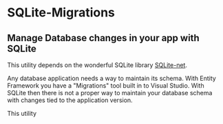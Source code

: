 # SQLite-Migrations
## Manage Database changes in your app with SQLite

This utility depends on the wonderful SQLite library [SQLite-net](https://github.com/praeclarum/sqlite-net).

Any database application needs a way to maintain its schema. With Entity Framework you have a "Migrations" tool built in to Visual Studio. With SQLite then there is not a proper way to maintain your database schema with changes tied to the application version.

This utility 